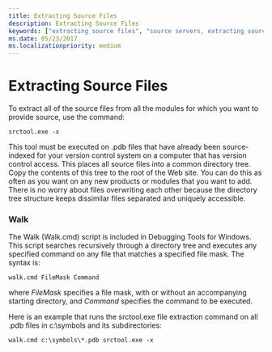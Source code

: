 ```yaml
---
title: Extracting Source Files
description: Extracting Source Files
keywords: ["extracting source files", "source servers, extracting source files"]
ms.date: 05/23/2017
ms.localizationpriority: medium
---
```


# Extracting Source Files


To extract all of the source files from all the modules for which you want to provide source, use the command:

```console
srctool.exe -x
```

This tool must be executed on .pdb files that have already been source-indexed for your version control system on a computer that has version control access. This places all source files into a common directory tree. Copy the contents of this tree to the root of the Web site. You can do this as often as you want on any new products or modules that you want to add. There is no worry about files overwriting each other because the directory tree structure keeps dissimilar files separated and uniquely accessible.

### <span id="walk"></span><span id="WALK"></span>Walk

The Walk (Walk.cmd) script is included in Debugging Tools for Windows. This script searches recursively through a directory tree and executes any specified command on any file that matches a specified file mask. The syntax is:

```console
walk.cmd FileMask Command
```

where *FileMask* specifies a file mask, with or without an accompanying starting directory, and *Command* specifies the command to be executed.

Here is an example that runs the srctool.exe file extraction command on all .pdb files in c:\\symbols and its subdirectories:

```console
walk.cmd c:\symbols\*.pdb srctool.exe -x
```

 

 






